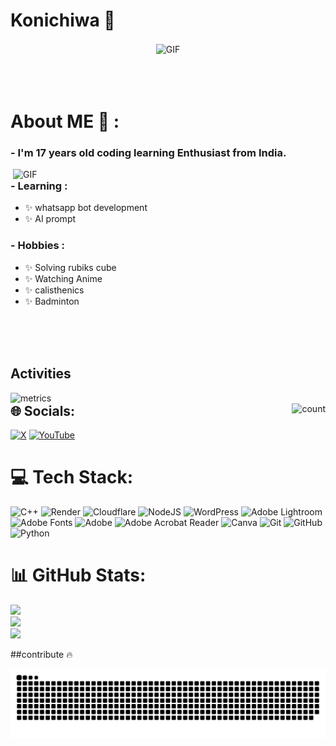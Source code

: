 # Konichiwa 👋

<div align="center">
<img hight="300" width="700" alt="GIF" align="center" src="https://i.pinimg.com/originals/4a/59/04/4a5904db82b19b2965026a04b073503f.gif">
</div>

</br>
</br>
</br>


# About ME 💬 :

### - I'm 17 years  old coding learning Enthusiast from India.

<img hight="400" width="500" alt="GIF" align="right" src="https://giffiles.alphacoders.com/221/221578.gif">

### - Learning :
- ✨ whatsapp bot development 
- ✨ AI prompt

### - Hobbies : 
- ✨ Solving rubiks cube
- ✨ Watching Anime
- ✨ calisthenics 
- ✨ Badminton

</br>
</br>
</br>

## Activities

<img align="left" width="480" alt="metrics" src="/github-metrics.svg">
<img align="right" alt="count" src="https://count.getloli.com/get/@:usernametheme=rule34">




## 🌐 Socials:
[![X](https://img.shields.io/badge/X-black.svg?logo=X&logoColor=white)](https://x.com/https://x.com/PiyushGupt60087?t=lVfVWREZko-uHo6v8I_1Lw&s=09) [![YouTube](https://img.shields.io/badge/YouTube-%23FF0000.svg?logo=YouTube&logoColor=white)](https://youtube.com/@https://youtube.com/@phoenixfury_editz0001) 

# 💻 Tech Stack:
![C++](https://img.shields.io/badge/c++-%2300599C.svg?style=for-the-badge&logo=c%2B%2B&logoColor=white) ![Render](https://img.shields.io/badge/Render-%46E3B7.svg?style=for-the-badge&logo=render&logoColor=white) ![Cloudflare](https://img.shields.io/badge/Cloudflare-F38020?style=for-the-badge&logo=Cloudflare&logoColor=white) ![NodeJS](https://img.shields.io/badge/node.js-6DA55F?style=for-the-badge&logo=node.js&logoColor=white) ![WordPress](https://img.shields.io/badge/WordPress-%23117AC9.svg?style=for-the-badge&logo=WordPress&logoColor=white) ![Adobe Lightroom](https://img.shields.io/badge/Adobe%20Lightroom-31A8FF.svg?style=for-the-badge&logo=Adobe%20Lightroom&logoColor=white) ![Adobe Fonts](https://img.shields.io/badge/Adobe%20Fonts-000B1D.svg?style=for-the-badge&logo=Adobe%20Fonts&logoColor=white) ![Adobe](https://img.shields.io/badge/adobe-%23FF0000.svg?style=for-the-badge&logo=adobe&logoColor=white) ![Adobe Acrobat Reader](https://img.shields.io/badge/Adobe%20Acrobat%20Reader-EC1C24.svg?style=for-the-badge&logo=Adobe%20Acrobat%20Reader&logoColor=white) ![Canva](https://img.shields.io/badge/Canva-%2300C4CC.svg?style=for-the-badge&logo=Canva&logoColor=white) ![Git](https://img.shields.io/badge/git-%23F05033.svg?style=for-the-badge&logo=git&logoColor=white) ![GitHub](https://img.shields.io/badge/github-%23121011.svg?style=for-the-badge&logo=github&logoColor=white) ![Python](https://img.shields.io/badge/python-3670A0?style=for-the-badge&logo=python&logoColor=ffdd54)
# 📊 GitHub Stats:
![](https://github-readme-stats.vercel.app/api?username=PhoenixFury0000&theme=dark&hide_border=false&include_all_commits=false&count_private=false)<br/>
![](https://nirzak-streak-stats.vercel.app/?user=PhoenixFury0000&theme=dark&hide_border=false)<br/>
![](https://github-readme-stats.vercel.app/api/top-langs/?username=PhoenixFury0000&theme=dark&hide_border=false&include_all_commits=false&count_private=false&layout=compact)



##contribute 🔥


![snake gif](https://github.com/PhoenixFury0000/PhoenixFury0000/blob/output/github-snake-dark.svg)

